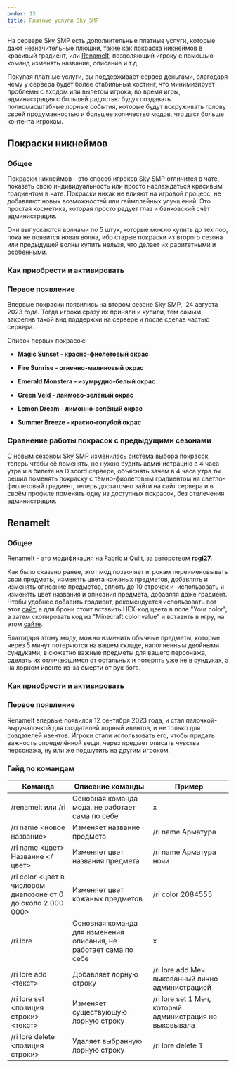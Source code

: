 ```yaml
---
order: 13
title: Платные услуги Sky SMP
---
```


На сервере Sky SMP есть дополнительные платные услуги, которые дают незначительные плюшки, такие как покраска никнеймов в красивый градиент, или [RenameIt](https://modrinth.com/mod/renameit), позволяющий игроку с помощью команд изменять название, описание и т.д

Покупая платные услуги, вы поддерживает сервер деньгами, благодаря чему у сервера будет более стабильный хостинг, что минимизирует проблемы с входом или вылетом игрока, во время игры,  администрация с большей радостью будут создавать полномасштабные лорные события, которые будут вскруживать голову своей продуманностью и большее количество модов, что даст больше контента игрокам.

## Покраски никнеймов

### Общее

Покраски никнеймов - это способ игроков Sky SMP отличится в чате, показать свою индивидуальность или просто наслаждаться красивым градиентом в чате. Покраски никак не влияют на игровой процесс, не добавляют новых возможностей или геймплейных улучшений. Это простая косметика, которая просто радует глаз и банковский счёт администрации.

Они выпускаются волнами по 5 штук, которые можно купить до тех пор, пока не появится новая волна, ибо старые покраски из второго сезона или предыдущей волны купить нельзя, что делает их раритетными и особенными.

### Как приобрести и активировать



### Первое появление

Впервые покраски появились на втором сезоне Sky SMP,  24 августа 2023 года. Тогда игроки сразу их приняли и купили, тем самым закрепив такой вид поддержки на сервере и после сделав частью сервера.

Список первых покрасок:

-  **Magic Sunset - красно-фиолетовый окрас**

-  **Fire Sunrise - огненно-малиновый окрас**

-  **Emerald Monstera - изумрудно-белый окрас**

-  **Green Veld - лаймово-зелёный окрас**

-  **Lemon Dream - лимонно-зелёный окрас**

-  **Summer Breeze - красно-голубой окрас**

### Сравнение работы покрасок с предыдущими сезонами

С новым сезоном Sky SMP изменилась система выбора покрасок, теперь чтобы её поменять, не нужно будить администрацию в 4 часа утра и в билете на Discord сервере, объяснять зачем в 4 часа утра ты решил поменять покраску с тёмно-фиолетовым градиентом на светло-фиолетовый градиент, теперь достаточно зайти на сайт сервера и в своём профиле поменять одну из доступных покрасок, без отвлечения администрации.

## RenameIt

### Общее

RenameIt - это модификация на Fabric и Quilt, за авторством [**rogi27**](https://modrinth.com/user/rogi27)**.**

 Как было сказано ранее, этот мод позволяет игрокам переименовывать свои предметы, изменять цвета кожаных предметов, добавлять и изменять описание предметов, вплоть до 10 строчек и  использовать и изменять цвет названия и описания предмета, добавляя даже градиент. Чтобы удобнее добавить градиент, рекомендуется использовать вот этот [сайт](https://www.birdflop.com/resources/rgb/), а для брони стоит вставить HEX-код цвета в поле "Your color", а затем скопировать код из "Minecraft color value" и вставить в игру, на этом [сайте](https://minecraftcommand.science/armor-color).

Благодаря этому моду, можно изменить обычные предметы, которые через 5 минут потеряются на вашем складе, наполненным двойными сундуками, в сюжетно важные предметы для вашего персонажа, сделать их отличающимся от остальных и потерять уже не в сундуках, а на лорном ивенте из-за смерти от рук бога.



### Как приобрести и активировать



### Первое появление

RenameIt впервые появился 12 сентября 2023 года, и стал палочкой-выручалочкой для создателей лорный ивентов, и не только для создателей ивентов. Игроки стали использовать его, чтобы придать важность определённой вещи, через предмет описать чувства персонажа, ну или же подшутить на другим игроком.

### Гайд по командам

|Команда|Описание команды|Пример|
|-------|----------------|------|
|/renameit или /ri|Основная команда мода, не работает сама по себе|х|
|/ri name <новое название>|Изменяет название предмета|/ri name Арматура|
|/ri name <цвет> Название </цвет>|Изменяет цвет названия предмета|/ri name <red>Арматура ночи</red>|
|/ri color <цвет в числовом диапозоне от 0 до около 2 000 000>|Изменяет цвет кожаных предметов|/ri color 2084555|
|/ri lore|Основная команда для изменения описания, не работает сама по себе|x|
|/ri lore add <текст>|Добавляет лорную строку|/ri lore add Меч выкованный лично администрацией|
|/ri lore set <позиция строки> <текст>|Изменяет существующую лорную строку|/ri lore set 1 Меч, который администрация не выковывала|
|/ri lore delete <позиция строки>|Удаляет выбранную лорную строку|/ri lore delete 1|


